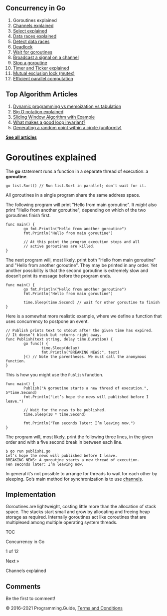 <span class="underline"></span>

<span class="underline"></span>

## Concurrency in Go

1.  Goroutines explained
2.  [Channels explained](channels-explained.html)
3.  [Select explained](select-explained.html)
4.  [Data races explained](data-races-explained.html)
5.  [Detect data races](detect-data-races.html)
6.  [Deadlock](detect-deadlock.html)
7.  [Wait for goroutines](wait-for-goroutines-waitgroup.html)
8.  [Broadcast a signal on a channel](broadcast-channel.html)
9.  [Stop a goroutine](stop-goroutine.html)
10. [Timer and Ticker explained](time-reset-wait-stop-timeout-cancel-interval.html)
11. [Mutual exclusion lock (mutex)](mutex-explained.html)
12. [Efficient parallel computation](efficient-parallel-computation.html)

<span class="underline"></span>

## Top Algorithm Articles

1.  [Dynamic programming vs memoization vs tabulation](../dynamic-programming-vs-memoization-vs-tabulation.html)
2.  [Big O notation explained](../big-o-notation-explained.html)
3.  [Sliding Window Algorithm with Example](../sliding-window-example.html)
4.  [What makes a good loop invariant?](../what-makes-a-good-loop-invariant.html)
5.  [Generating a random point within a circle (uniformly)](../random-point-within-circle.html)

[**See all articles**](../index.html)

# Goroutines explained

The **go** statement runs a function in a separate thread of execution: a **goroutine**.

    go list.Sort() // Run list.Sort in parallel; don’t wait for it.

All goroutines in a single program share the same address space.

The following program will print "Hello from main goroutine". It _might_ also print "Hello from another goroutine", depending on which of the two goroutines finish first.

    func main() {
            go fmt.Println("Hello from another goroutine")
            fmt.Println("Hello from main goroutine")

            // At this point the program execution stops and all
            // active goroutines are killed.
    }

The next program will, most likely, print both "Hello from main goroutine" and "Hello from another goroutine". They may be printed in any order. Yet another possibility is that the second goroutine is extremely slow and doesn’t print its message before the program ends.

    func main() {
            go fmt.Println("Hello from another goroutine")
            fmt.Println("Hello from main goroutine")

            time.Sleep(time.Second) // wait for other goroutine to finish
    }

Here is a somewhat more realistic example, where we define a function that uses concurrency to postpone an event.

    // Publish prints text to stdout after the given time has expired.
    // It doesn’t block but returns right away.
    func Publish(text string, delay time.Duration) {
            go func() {
                    time.Sleep(delay)
                    fmt.Println("BREAKING NEWS:", text)
            }() // Note the parentheses. We must call the anonymous function.
    }

This is how you might use the `Publish` function.

    func main() {
            Publish("A goroutine starts a new thread of execution.", 5*time.Second)
            fmt.Println("Let’s hope the news will published before I leave.")

            // Wait for the news to be published.
            time.Sleep(10 * time.Second)

            fmt.Println("Ten seconds later: I’m leaving now.")
    }

The program will, most likely, print the following three lines, in the given order and with a five second break in between each line.

    $ go run publish1.go
    Let’s hope the news will published before I leave.
    BREAKING NEWS: A goroutine starts a new thread of execution.
    Ten seconds later: I’m leaving now.

In general it’s not possible to arrange for threads to wait for each other by sleeping. Go’s main method for synchronization is to use [channels](channels-explained.html).

## Implementation

Goroutines are lightweight, costing little more than the allocation of stack space. The stacks start small and grow by allocating and freeing heap storage as required. Internally goroutines act like coroutines that are multiplexed among multiple operating system threads.

[](go-concurrency-tutorial.html#toc)

TOC

Concurrency in Go

1 of 12

<a href="channels-explained.html" class="next"></a>

Next »

Channels explained

## Comments

Be the first to comment!

© 2016–2021 Programming.Guide, [Terms and Conditions](../terms-and-conditions.html)
